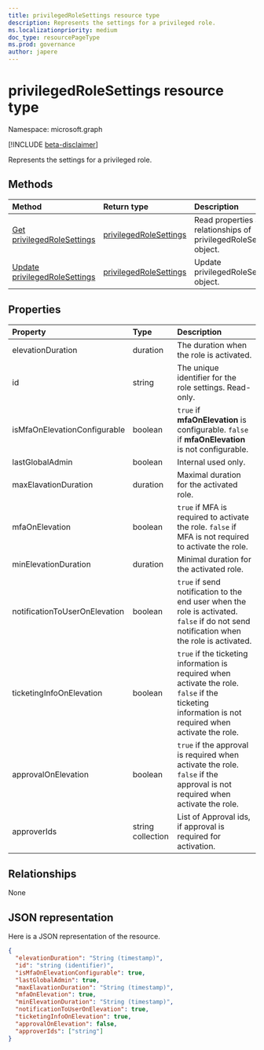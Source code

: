 ```yaml
---
title: privilegedRoleSettings resource type
description: Represents the settings for a privileged role.
ms.localizationpriority: medium
doc_type: resourcePageType
ms.prod: governance
author: japere
---
```


# privilegedRoleSettings resource type

Namespace: microsoft.graph

[!INCLUDE [beta-disclaimer](../../includes/beta-disclaimer.md)]

Represents the settings for a privileged role.

## Methods

| Method                                                                   | Return type                                         | Description                                                         |
| :----------------------------------------------------------------------- | :-------------------------------------------------- | :------------------------------------------------------------------ |
| [Get privilegedRoleSettings](../api/privilegedrolesettings-get.md)       | [privilegedRoleSettings](privilegedrolesettings.md) | Read properties and relationships of privilegedRoleSettings object. |
| [Update privilegedRoleSettings](../api/privilegedrolesettings-update.md) | [privilegedRoleSettings](privilegedrolesettings.md) | Update privilegedRoleSettings object.                               |

## Properties

| Property                      | Type              | Description                                                                                                                                          |
| :---------------------------- | :---------------- | :--------------------------------------------------------------------------------------------------------------------------------------------------- |
| elevationDuration             | duration          | The duration when the role is activated.                                                                                                             |
| id                            | string            | The unique identifier for the role settings. Read-only.                                                                                              |
| isMfaOnElevationConfigurable  | boolean           | `true` if **mfaOnElevation** is configurable. `false` if **mfaOnElevation** is not configurable.                                                     |
| lastGlobalAdmin               | boolean           | Internal used only.                                                                                                                                  |
| maxElavationDuration          | duration          | Maximal duration for the activated role.                                                                                                             |
| mfaOnElevation                | boolean           | `true` if MFA is required to activate the role. `false` if MFA is not required to activate the role.                                                 |
| minElevationDuration          | duration          | Minimal duration for the activated role.                                                                                                             |
| notificationToUserOnElevation | boolean           | `true` if send notification to the end user when the role is activated. `false` if do not send notification when the role is activated.              |
| ticketingInfoOnElevation      | boolean           | `true` if the ticketing information is required when activate the role. `false` if the ticketing information is not required when activate the role. |
| approvalOnElevation           | boolean           | `true` if the approval is required when activate the role. `false` if the approval is not required when activate the role.                           |
| approverIds                   | string collection | List of Approval ids, if approval is required for activation.                                                                                        |

## Relationships

None

## JSON representation

Here is a JSON representation of the resource.

<!-- {
  "blockType": "resource",
  "optionalProperties": [

  ],
  "@odata.type": "microsoft.graph.privilegedRoleSettings"
}-->

```json
{
  "elevationDuration": "String (timestamp)",
  "id": "string (identifier)",
  "isMfaOnElevationConfigurable": true,
  "lastGlobalAdmin": true,
  "maxElavationDuration": "String (timestamp)",
  "mfaOnElevation": true,
  "minElevationDuration": "String (timestamp)",
  "notificationToUserOnElevation": true,
  "ticketingInfoOnElevation": true,
  "approvalOnElevation": false,
  "approverIds": ["string"]
}

```

<!-- uuid: 8fcb5dbc-d5aa-4681-8e31-b001d5168d79
2015-10-25 14:57:30 UTC -->

<!--
{
  "type": "#page.annotation",
  "description": "privilegedRoleSettings resource",
  "keywords": "",
  "section": "documentation",
  "tocPath": "",
  "suppressions": []
}
-->
